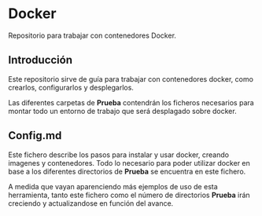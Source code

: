 # Docker

Repositorio para trabajar con contenedores Docker.


## Introducción

Este repositorio sirve de guía para trabajar con contenedores docker, como crearlos, configurarlos y desplegarlos.

Las diferentes carpetas de **Prueba** contendrán los ficheros necesarios para montar todo un entorno de trabajo que será desplagado sobre docker.


## Config.md

Este fichero describe los pasos para instalar y usar docker, creando imagenes y contenedores. Todo lo necesario para poder utilizar docker en base a los diferentes directorios de **Prueba** se encuentra en este fichero.

A medida que vayan aparenciendo más ejemplos de uso de esta herramienta, tanto este fichero como el número de directorios **Prueba** irán creciendo y actualizandose en función del avance.